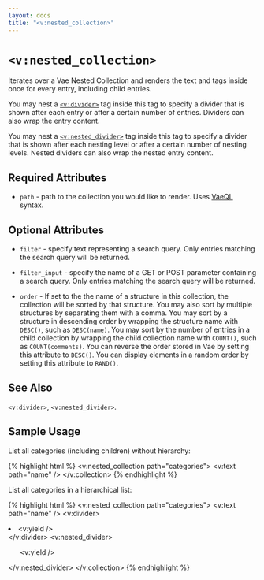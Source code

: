 ```yaml
---
layout: docs
title: "<v:nested_collection>"
---
```


# `<v:nested_collection>`

Iterates over a Vae Nested Collection and renders the text and tags
inside once for every entry, including child entries.

You may nest a [`<v:divider>`](/v_divider/) tag inside this tag to
specify a divider that is shown after each entry or after a certain
number of entries. Dividers can also wrap the entry content.

You may nest a [`<v:nested_divider>`](/v_nested_divider/) tag inside this
tag to specify a divider that is shown after each nesting level or after
a certain number of nesting levels. Nested dividers can also wrap the
nested entry content.

## Required Attributes

-   `path` - path to the collection you would like to render. Uses
    [VaeQL](/vaeql/) syntax.

## Optional Attributes

-   `filter` - specify text representing a search query. Only entries
    matching the search query will be returned.

-   `filter_input` - specify the name of a GET or POST parameter
    containing a search query. Only entries matching the search query
    will be returned.

-   `order` - If set to the the name of a structure in this collection,
    the collection will be sorted by that structure. You may also sort
    by multiple structures by separating them with a comma. You may sort
    by a structure in descending order by wrapping the structure name
    with `DESC()`, such as `DESC(name)`. You may sort by the number of
    entries in a child collection by wrapping the child collection name
    with `COUNT()`, such as `COUNT(comments)`. You can reverse the order
    stored in Vae by setting this attribute to `DESC()`. You can display
    elements in a random order by setting this attribute to `RAND()`.

## See Also

`<v:divider>`, `<v:nested_divider>`.

## Sample Usage

List all categories (including children) without hierarchy:

{% highlight html %}
<v:nested_collection path="categories">
 <v:text path="name" />
</v:collection>
{% endhighlight %}

List all categories in a hierarchical list:

{% highlight html %}
<v:nested_collection path="categories">
 <v:text path="name" />
 <v:divider><li><v:yield /></li></v:divider>
 <v:nested_divider><ul><v:yield /></ul></v:nested_divider>
</v:collection>
{% endhighlight %}
